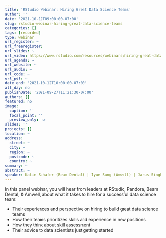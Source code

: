```yaml
---
title: 'RStudio Webinar: Hiring Great Data Science Teams'
author: ''
date: '2021-10-12T09:00:00-07:00'
slug: rstudio-webinar-hiring-great-data-science-teams
categories: []
tags: [recorded]
type: webinar
url_register: ~
url_freeregister: 
url_slides: ~
url_video: https://www.rstudio.com/resources/webinars/hiring-great-data-science-teams/
url_agenda: ~
url_website: ~
url_audio: ~
url_code: ~
url_pdf: ~
date_end: '2021-10-12T10:00:00-07:00'
all_day: no
publishDate: '2021-09-27T11:21:30-07:00'
authors: []
featured: no
image:
  caption: ''
  focal_point: ''
  preview_only: no
slides: ''
projects: []
location: ~
address:
  street: ~
  city: ~
  region: ~
  postcode: ~
  country: ~
summary: ~
abstract: ~
speaker: Katie Schafer (Beam Dental) | Iyue Sung (Amwell) | Jarus Singh (Pandora) | Rhonda Crate (WSU) | Jesse Mostipak
---
```

<!--more-->
In this panel webinar, you will hear from leaders at RStudio, Pandora, Beam Dental, & Amwell, about what it takes to hire for a successful data science team:

- Their experiences and perspective on hiring to build great data science teams
- How their teams prioritizes skills and experience in new positions
- How they think about skill assessment
- Their advice to data scientists just getting started